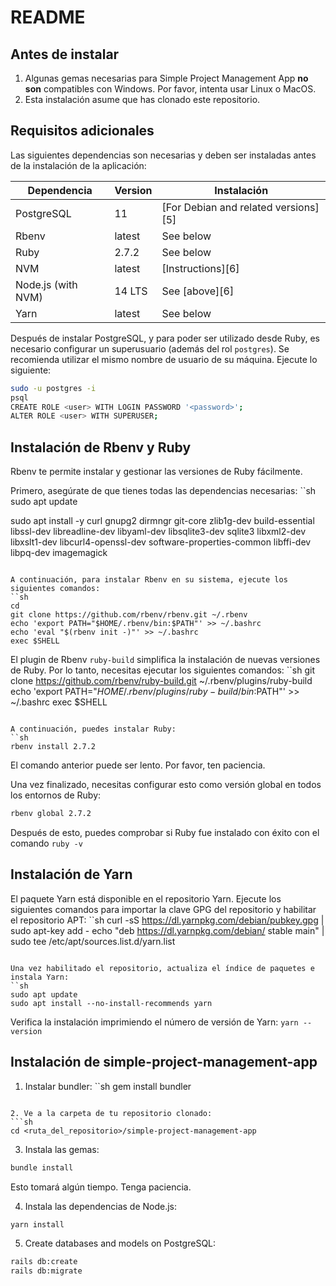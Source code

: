 # README

## Antes de instalar

1. Algunas gemas necesarias para Simple Project Management App **no son** compatibles con Windows. Por favor, intenta usar Linux o MacOS.
2. Esta instalación asume que has clonado este repositorio.

## Requisitos adicionales

Las siguientes dependencias son necesarias y deben ser instaladas antes de la instalación de la aplicación:

| Dependencia | Version | Instalación |
|---|---|---|
| PostgreSQL | 11 | [For Debian and related versions][5] |
| Rbenv | latest | See below |
| Ruby | 2.7.2 | See below |
| NVM | latest | [Instructions][6] |
| Node.js (with NVM) | 14 LTS | See [above][6] |
| Yarn | latest | See below |

Después de instalar PostgreSQL, y para poder ser utilizado desde Ruby, es necesario configurar un superusuario (además del rol `postgres`). Se recomienda utilizar el mismo nombre de usuario de su máquina. Ejecute lo siguiente:

```sh
sudo -u postgres -i
psql
CREATE ROLE <user> WITH LOGIN PASSWORD '<password>';
ALTER ROLE <user> WITH SUPERUSER;
```

## Instalación de Rbenv y Ruby

Rbenv te permite instalar y gestionar las versiones de Ruby fácilmente.

Primero, asegúrate de que tienes todas las dependencias necesarias:
``sh
sudo apt update

sudo apt install -y curl gnupg2 dirmngr git-core zlib1g-dev build-essential libssl-dev libreadline-dev libyaml-dev libsqlite3-dev sqlite3 libxml2-dev libxslt1-dev libcurl4-openssl-dev software-properties-common libffi-dev libpq-dev imagemagick
```

A continuación, para instalar Rbenv en su sistema, ejecute los siguientes comandos:
``sh
cd
git clone https://github.com/rbenv/rbenv.git ~/.rbenv
echo 'export PATH="$HOME/.rbenv/bin:$PATH"' >> ~/.bashrc
echo 'eval "$(rbenv init -)"' >> ~/.bashrc
exec $SHELL
```

El plugin de Rbenv `ruby-build` simplifica la instalación de nuevas versiones de Ruby. Por lo tanto, necesitas ejecutar los siguientes comandos:
``sh
git clone https://github.com/rbenv/ruby-build.git ~/.rbenv/plugins/ruby-build
echo 'export PATH="$HOME/.rbenv/plugins/ruby-build/bin:$PATH"' >> ~/.bashrc
exec $SHELL
```

A continuación, puedes instalar Ruby:
``sh
rbenv install 2.7.2
```

El comando anterior puede ser lento. Por favor, ten paciencia.

Una vez finalizado, necesitas configurar esto como versión global en todos los entornos de Ruby:
```sh
rbenv global 2.7.2
```

Después de esto, puedes comprobar si Ruby fue instalado con éxito con el comando `ruby -v`

## Instalación de Yarn

El paquete Yarn está disponible en el repositorio Yarn. Ejecute los siguientes comandos para importar la clave GPG del repositorio y habilitar el repositorio APT:
``sh
curl -sS https://dl.yarnpkg.com/debian/pubkey.gpg | sudo apt-key add -
echo "deb https://dl.yarnpkg.com/debian/ stable main" | sudo tee /etc/apt/sources.list.d/yarn.list
```

Una vez habilitado el repositorio, actualiza el índice de paquetes e instala Yarn:
``sh
sudo apt update
sudo apt install --no-install-recommends yarn
```

Verifica la instalación imprimiendo el número de versión de Yarn: `yarn --version`

## Instalación de simple-project-management-app

1. Instalar bundler:
``sh
gem install bundler
```

2. Ve a la carpeta de tu repositorio clonado:
```sh
cd <ruta_del_repositorio>/simple-project-management-app
```

3. Instala las gemas:
```sh
bundle install
```

Esto tomará algún tiempo. Tenga paciencia.

4. Instala las dependencias de Node.js:
```sh
yarn install
```

5. Create databases and models on PostgreSQL:
```sh
rails db:create
rails db:migrate
```
